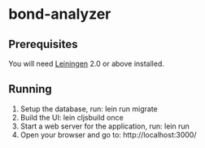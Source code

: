 # bond-analyzer

## Prerequisites

You will need [Leiningen][1] 2.0 or above installed.

[1]: https://github.com/technomancy/leiningen

## Running

1. Setup the database, run: lein run migrate
2. Build the UI: lein cljsbuild once
3. Start a web server for the application, run: lein run
4. Open your browser and go to: http://localhost:3000/
